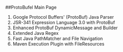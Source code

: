 ##ProtoBufel Main Page

1. Google Protocol Buffers' (ProtoBuf) Java Parser
2. JSR-341 Expression Language 3.0 with ProtoBuf
3. Enhanced ProtoBuf DynamicMessage and Builder
4. Extended Java Regex
5. Fast Java PathMatcher and File Navigation
6. Maven  Execution Plugin with FileResources
